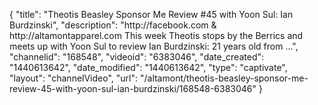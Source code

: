 {
    "title": "Theotis Beasley Sponsor Me Review #45 with Yoon Sul: Ian Burdzinski",
    "description": "http:\/\/facebook.com & http:\/\/altamontapparel.com This week Theotis stops by the Berrics and meets up with Yoon Sul to review Ian Burdzinski: 21 years old from ...",
    "channelid": "168548",
    "videoid": "6383046",
    "date_created": "1440613642",
    "date_modified": "1440613642",
    "type": "captivate",
    "layout": "channelVideo",
    "url": "\/altamont\/theotis-beasley-sponsor-me-review-45-with-yoon-sul-ian-burdzinski\/168548-6383046"
}